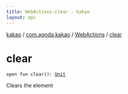 ```yaml
---
title: WebActions.clear - kakao
layout: api
---
```


<div class='api-docs-breadcrumbs'><a href="../../index.html">kakao</a> / <a href="../index.html">com.agoda.kakao</a> / <a href="index.html">WebActions</a> / <a href=".">clear</a></div>

# clear

<div class="signature"><code><span class="keyword">open</span> <span class="keyword">fun </span><span class="identifier">clear</span><span class="symbol">(</span><span class="symbol">)</span><span class="symbol">: </span><a href="https://kotlinlang.org/api/latest/jvm/stdlib/kotlin/-unit/index.html"><span class="identifier">Unit</span></a></code></div>

Clears the element

